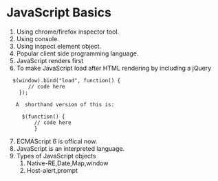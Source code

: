 # JavaScript Basics

1. Using chrome/firefox inspector tool.
2. Using console.
3. Using inspect element object.
4. Popular client side programming language.
5. JavaScript renders first
6. To make JavaScript load after HTML rendering by including a jQuery

  ```
    $(window).bind("load", function() {
         // code here
      });
   ```

   ```
      A  shorthand version of this is:

        $(function() {
            // code here
            }

  ```
7. ECMAScript 6 is offical now.
8. JavaScript is an interpreted language.
9. Types of JavaScript objects
      1. Native-RE,Date,Map,window
      2. Host-alert,prompt
